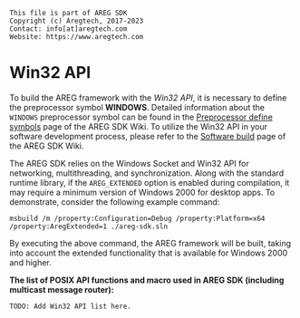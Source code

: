 ﻿```
This file is part of AREG SDK
Copyright (c) Aregtech, 2017-2023
Contact: info[at]aregtech.com
Website: https://www.aregtech.com
```

# Win32 API

To build the AREG framework with the *Win32 API*, it is necessary to define the preprocessor symbol **WINDOWS**. Detailed information about the `WINDOWS` preprocessor symbol can be found in the [Preprocessor define symbols](https://github.com/aregtech/areg-sdk/wiki/02.-Preprocessor-define-symbols#windows-define) page of the AREG SDK Wiki. To utilize the Win32 API in your software development process, please refer to the [Software build](https://github.com/aregtech/areg-sdk/wiki/03.-Software-build) page of the AREG SDK Wiki.

The AREG SDK relies on the Windows Socket and Win32 API for networking, multithreading, and synchronization. Along with the standard runtime library, if the `AREG_EXTENDED` option is enabled during compilation, it may require a minimum version of Windows 2000 for desktop apps. To demonstrate, consider the following example command:

```batch
msbuild /m /property:Configuration=Debug /property:Platform=x64 /property:AregExtended=1 ./areg-sdk.sln
```

By executing the above command, the AREG framework will be built, taking into account the extended functionality that is available for Windows 2000 and higher.

**The list of POSIX API functions and macro used in AREG SDK (including multicast message router):**

```
TODO: Add Win32 API list here.
```
